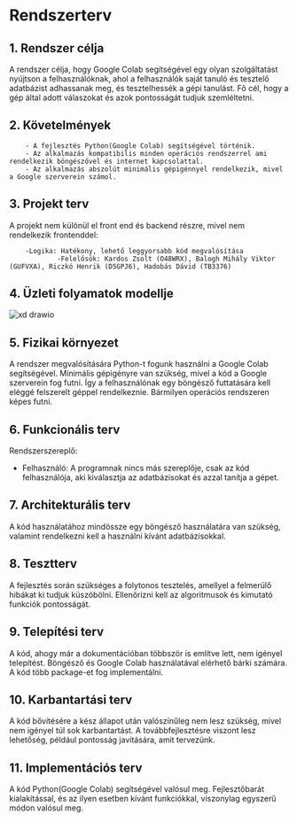 # ﻿Rendszerterv

## 1. Rendszer célja
A rendszer célja, hogy Google Colab segítségével egy olyan szolgáltatást nyújtson a felhasználóknak, ahol a felhasználók saját tanuló és tesztelő adatbázist adhassanak meg, és tesztelhessék a gépi tanulást. Fő cél, hogy a gép által adott válaszokat és azok pontosságát tudjuk szemléltetni.

## 2. Követelmények

        - A fejlesztés Python(Google Colab) segítségével történik.
        - Az alkalmazás kompatibilis minden operációs rendszerrel ami rendelkezik böngészővel és internet kapcsolattal.
        - Az alkalmazás abszolút minimális gépigénnyel rendelkezik, mivel a Google szerverein számol.

## 3. Projekt terv
A projekt nem különül el front end és backend részre, mivel nem rendelkezik frontenddel:

        -Logika: Hatékony, lehető leggyorsabb kód megvalósítása
                -Felelősök: Kardos Zsolt (O48WRX), Balogh Mihály Viktor (GUFVXA), Riczkó Henrik (D5GPJ6), Hadobás Dávid (TB3376)

## 4. Üzleti folyamatok modellje

![xd drawio](https://user-images.githubusercontent.com/91184812/161716198-6e504275-c0ab-4393-b6cb-94d18382ab07.png)



## 5. Fizikai környezet
A rendszer megvalósítására Python-t fogunk használni a Google Colab segítségével.
Minimális gépigényre van szükség, mivel a kód a Google szerverein fog futni. Így a felhasználónak egy böngésző futtatására kell eléggé felszerelt géppel rendelkeznie.
Bármilyen operációs rendszeren képes futni.

## 6. Funkcionális terv

Rendszerszereplő:
- Felhasználó: A programnak nincs más szereplője, csak az kód felhasználója, aki kiválasztja az adatbázisokat és azzal tanítja a gépet.

## 7. Architekturális terv
A kód használatához mindössze egy böngésző használatára van szükség, valamint rendelkezni kell a használni kívánt adatbázisokkal.

## 8. Tesztterv

A fejlesztés során szükséges a folytonos tesztelés, amellyel a felmerülő hibákat ki tudjuk küszöbölni. Ellenőrizni kell az algoritmusok és kimutató funkciók pontosságát.

## 9. Telepítési terv

A kód, ahogy már a dokumentációban többször is említve lett, nem igényel telepítést. Böngésző és Google Colab használatával elérhető bárki számára. A kód több package-et fog implementálni.

## 10. Karbantartási terv

A kód bővítésére a kész állapot után valószínűleg nem lesz szükség, mivel nem igényel túl sok karbantartást. A továbbfejlesztésre viszont lesz lehetőség, például pontosság javítására, amit tervezünk.

## 11. Implementációs terv

A kód Python(Google Colab) segítségével valósul meg. Fejlesztőbarát kialakítással, és az ilyen esetben kívánt funkciókkal, viszonylag egyszerű módon valósul meg.


